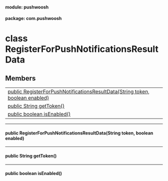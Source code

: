 
#### module: pushwoosh  

#### package: com.pushwoosh  

# <a name="heading"></a>class RegisterForPushNotificationsResultData  

## Members  

<table>
	<tr>
		<td><a href="#1ac7b414f62991fce01eeab074f1100f05">public  RegisterForPushNotificationsResultData(String token, boolean enabled)</a></td>
	</tr>
	<tr>
		<td><a href="#1a0800b452b8a4dcab8d20f63d40b24fcc">public String getToken()</a></td>
	</tr>
	<tr>
		<td><a href="#1adf6308f544c24a01270b4e7c542bcf1e">public boolean isEnabled()</a></td>
	</tr>
</table>


----------  
  

#### <a name="1ac7b414f62991fce01eeab074f1100f05"></a>public  RegisterForPushNotificationsResultData(String token, boolean enabled)  


----------  
  

#### <a name="1a0800b452b8a4dcab8d20f63d40b24fcc"></a>public String getToken()  


----------  
  

#### <a name="1adf6308f544c24a01270b4e7c542bcf1e"></a>public boolean isEnabled()  
